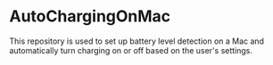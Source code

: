 # AutoChargingOnMac
This repository is used to set up battery level detection on a Mac and automatically turn charging on or off based on the user's settings.
